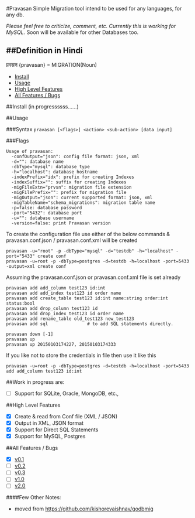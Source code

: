 #Pravasan
Simple Migration tool intend to be used for any languages, for any db.

*Please feel free to criticize, comment, etc.*
*Currently this is working for MySQL.* Soon will be available for other Databases too.

##Definition in Hindi
----
प्रवसन {pravasan} = MIGRATION(Noun)

* [Install](#install)
* [Usage](#usage)
* [High Level Features](#high-level-features)
* [All Features / Bugs](#all-features--bugs)

##Install
(in progressssss......)

##Usage

###Syntax
```pravasan [<flags>] <action> <sub-action> [data input]```

###Flags
```
Usage of pravasan:
  -confOutput="json": config file format: json, xml
  -d="": database name
  -dbType="mysql": database type
  -h="localhost": database hostname
  -indexPrefix="idx": prefix for creating Indexes
  -indexSuffix="": suffix for creating Indexes
  -migFileExtn="prvsn": migration file extension
  -migFilePrefix="": prefix for migration file
  -migOutput="json": current supported format: json, xml
  -migTableName="schema_migrations": migration table name
  -p=false: database password
  -port="5432": database port
  -u="": database username
  -version=false: print Pravasan version
```

To create the configuration file use either of the below commands & pravasan.conf.json / pravasan.conf.xml will be created
```
pravasan -u="root" -p -dbType="mysql" -d="testdb" -h="localhost" -port="5433" create conf 
pravasan -u=root -p -dbType=postgres -d=testdb -h=localhost -port=5433 -output=xml create conf 
```

Assuming the pravasan.conf.json or pravasan.conf.xml file is set already
```
pravasan add add_column test123 id:int
pravasan add add_index test123 id order name
pravasan add create_table test123 id:int name:string order:int status:bool
pravasan add drop_column test123 id
pravasan add drop_index test123 id order name
pravasan add rename_table old_test123 new_test123
pravasan add sql               # to add SQL statements directly.

pravasan down [-1]
pravasan up
pravasan up 20150103174227, 20150103174333
```

If you like not to store the credentials in file then use it like this
```
pravasan -u=root -p -dbType=postgres -d=testdb -h=localhost -port=5433 add add_column test123 id:int
```

##Work in progress are:
- [ ] Support for SQLite, Oracle, MongoDB, etc.,

##High Level Features
- [x] Create & read from Conf file (XML / JSON)
- [x] Output in XML, JSON format
- [x] Support for Direct SQL Statements 
- [x] Support for MySQL, Postgres

##All Features / Bugs
- [x] [v0.1](https://github.com/pravasan/pravasan/milestones/v0.1)
- [ ] [v0.2](https://github.com/pravasan/pravasan/milestones/v0.2)
- [ ] [v0.3](https://github.com/pravasan/pravasan/milestones/v0.3)
- [ ] [v1.0](https://github.com/pravasan/pravasan/milestones/v1.0)
- [ ] [v2.0](https://github.com/pravasan/pravasan/milestones/v2.0)

####Few Other Notes: 
* moved from https://github.com/kishorevaishnav/godbmig